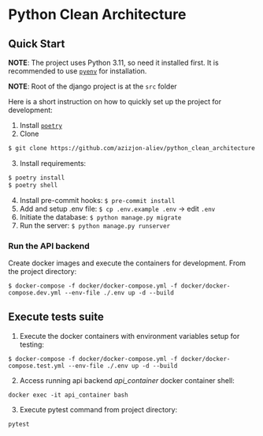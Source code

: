 # Python Clean Architecture

## Quick Start

**NOTE**: The project uses Python 3.11, so need it installed first. It is recommended to use [`pyenv`](https://github.com/pyenv/pyenv) for installation.

**NOTE**: Root of the django project is at the `src` folder

Here is a short instruction on how to quickly set up the project for development:

1. Install [`poetry`](https://python-poetry.org/)
2. Clone
```bash
$ git clone https://github.com/azizjon-aliev/python_clean_architecture.git
```

3. Install requirements:
```bash
$ poetry install
$ poetry shell
```

4. Install pre-commit hooks: `$ pre-commit install`
6. Add and setup .env file: `$ cp .env.example .env` -> edit `.env`
5. Initiate the database: `$ python manage.py migrate`
8. Run the server: `$ python manage.py runserver`

### Run the API backend

Create docker images and execute the containers for development. From the project directory:
```
$ docker-compose -f docker/docker-compose.yml -f docker/docker-compose.dev.yml --env-file ./.env up -d --build
```

## Execute tests suite

1. Execute the docker containers with environment variables setup for testing:
```
$ docker-compose -f docker/docker-compose.yml -f docker/docker-compose.test.yml --env-file ./.env up -d --build
```

2. Access running api backend _api_container_ docker container shell:
```
docker exec -it api_container bash
```
3. Execute pytest command from project directory:
```
pytest
```

[//]: # (These are reference links used in the body of this note and get stripped out when the markdown processor does its job.)

[django]: <https://www.djangoproject.com>
[djangorestframework]: <https://www.django-rest-framework.org>
[postgres]: <https://www.postgresql.org>
[cleanarchitecture]: <https://blog.cleancoder.com/uncle-bob/2012/08/13/the-clean-architecture.html>
[swagger]: <https://github.com/sdediego/django-clean-architecture/blob/main/docs/forex.yaml>